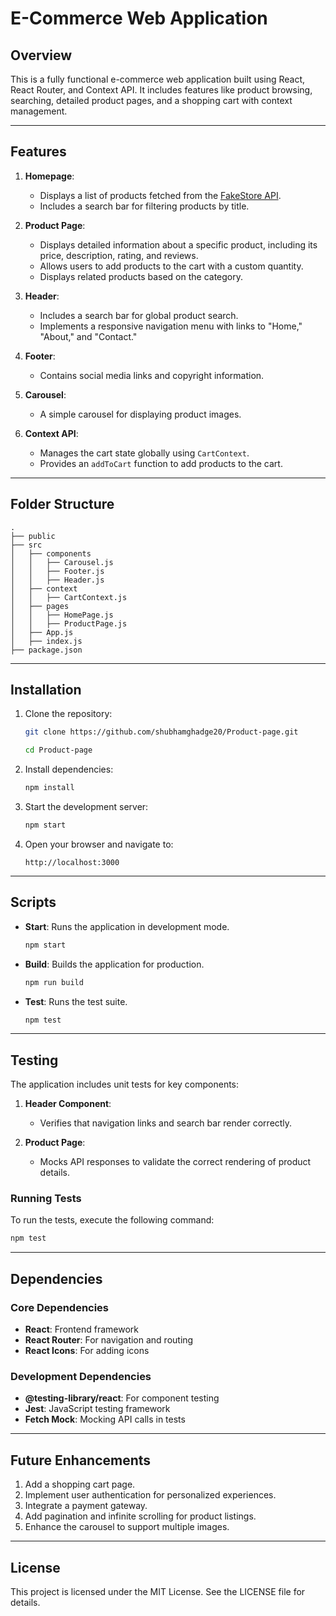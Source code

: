 # E-Commerce Web Application

## Overview
This is a fully functional e-commerce web application built using React, React Router, and Context API. It includes features like product browsing, searching, detailed product pages, and a shopping cart with context management.

---

## Features

1. **Homepage**:
   - Displays a list of products fetched from the [FakeStore API](https://fakestoreapi.com/).
   - Includes a search bar for filtering products by title.

2. **Product Page**:
   - Displays detailed information about a specific product, including its price, description, rating, and reviews.
   - Allows users to add products to the cart with a custom quantity.
   - Displays related products based on the category.

3. **Header**:
   - Includes a search bar for global product search.
   - Implements a responsive navigation menu with links to "Home," "About," and "Contact."

4. **Footer**:
   - Contains social media links and copyright information.

5. **Carousel**:
   - A simple carousel for displaying product images.

6. **Context API**:
   - Manages the cart state globally using `CartContext`.
   - Provides an `addToCart` function to add products to the cart.

---

## Folder Structure

```
.
├── public
├── src
│   ├── components
│   │   ├── Carousel.js
│   │   ├── Footer.js
│   │   ├── Header.js
│   ├── context
│   │   ├── CartContext.js
│   ├── pages
│   │   ├── HomePage.js
│   │   ├── ProductPage.js
│   ├── App.js
│   ├── index.js
├── package.json
```

---

## Installation

1. Clone the repository:
   ```bash
   git clone https://github.com/shubhamghadge20/Product-page.git
   ```
   ```bash
   cd Product-page
   ```

2. Install dependencies:
   ```bash
   npm install
   ```

3. Start the development server:
   ```bash
   npm start
   ```

4. Open your browser and navigate to:
   ```
   http://localhost:3000
   ```

---

## Scripts

- **Start**: Runs the application in development mode.
  ```bash
  npm start
  ```

- **Build**: Builds the application for production.
  ```bash
  npm run build
  ```

- **Test**: Runs the test suite.
  ```bash
  npm test
  ```

---

## Testing

The application includes unit tests for key components:

1. **Header Component**:
   - Verifies that navigation links and search bar render correctly.

2. **Product Page**:
   - Mocks API responses to validate the correct rendering of product details.

### Running Tests

To run the tests, execute the following command:
```bash
npm test
```

---

## Dependencies

### Core Dependencies
- **React**: Frontend framework
- **React Router**: For navigation and routing
- **React Icons**: For adding icons

### Development Dependencies
- **@testing-library/react**: For component testing
- **Jest**: JavaScript testing framework
- **Fetch Mock**: Mocking API calls in tests

---

## Future Enhancements

1. Add a shopping cart page.
2. Implement user authentication for personalized experiences.
3. Integrate a payment gateway.
4. Add pagination and infinite scrolling for product listings.
5. Enhance the carousel to support multiple images.

---

## License
This project is licensed under the MIT License. See the LICENSE file for details.
